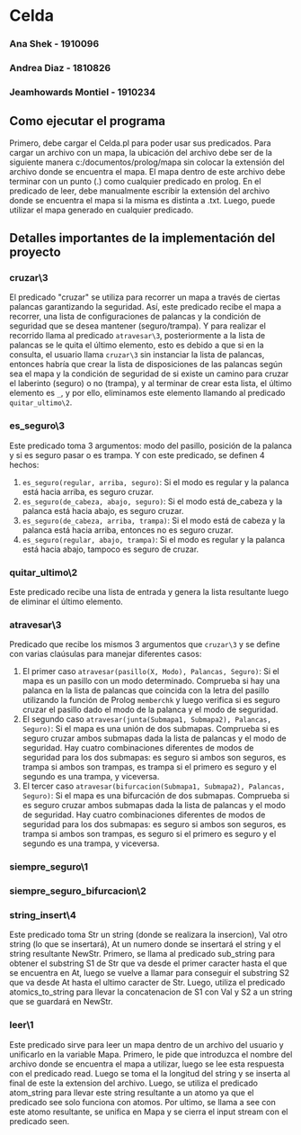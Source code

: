 # Celda

### Ana Shek - 1910096

### Andrea Diaz - 1810826

### Jeamhowards Montiel - 1910234

## Como ejecutar el programa

Primero, debe cargar el Celda.pl para poder usar sus predicados. Para cargar un archivo con un mapa, la ubicación del archivo debe ser de la siguiente manera c:/documentos/prolog/mapa sin colocar la extensión del archivo donde se encuentra el mapa. El mapa dentro de este archivo debe terminar con un punto (.) como cualquier predicado en prolog. En el predicado de leer, debe manualmente escribir la extensión del archivo donde se encuentra el mapa si la misma es distinta a .txt. Luego, puede utilizar el mapa generado en cualquier predicado. 

## Detalles importantes de la implementación del proyecto

### **cruzar\3**
El predicado "cruzar" se utiliza para recorrer un mapa a través de ciertas palancas garantizando la seguridad. Así, este predicado recibe el mapa a recorrer, una lista de configuraciones de palancas y la condición de seguridad que se desea mantener (seguro/trampa). Y para realizar el recorrido llama al predicado `atravesar\3`, posteriormente a la lista de palancas se le quita el último elemento, esto es debido a que si en la consulta, el usuario llama `cruzar\3` sin instanciar la lista de palancas, entonces habría que crear la lista de disposiciones de las palancas según sea el mapa y la condición de seguridad de si existe un camino para cruzar el laberinto (seguro) o no (trampa), y al terminar de crear esta lista, el último elemento es `_`, y por ello, eliminamos este elemento llamando al predicado `quitar_ultimo\2`.

### **es_seguro\3**
Este predicado toma 3 argumentos: modo del pasillo, posición de la palanca y si es seguro pasar o es trampa. Y con este predicado, se definen 4 hechos:
1. `es_seguro(regular, arriba, seguro)`: Si el modo es regular y la palanca está hacia arriba, es seguro cruzar.
2. `es_seguro(de_cabeza, abajo, seguro)`: Si el modo está de_cabeza y la palanca está hacia abajo, es seguro cruzar.
3. `es_seguro(de_cabeza, arriba, trampa)`: Si el modo está de cabeza y la palanca está hacia arriba, entonces no es seguro cruzar.
4. `es_seguro(regular, abajo, trampa)`: Si el modo es regular y la palanca está hacia abajo, tampoco es seguro de cruzar.

### **quitar_ultimo\2**
Este predicado recibe una lista de entrada y genera la lista resultante luego de eliminar el último elemento.

### **atravesar\3**
Predicado que recibe los mismos 3 argumentos que `cruzar\3` y se define con varias claúsulas para manejar diferentes casos:
1. El primer caso `atravesar(pasillo(X, Modo), Palancas, Seguro)`: Si el mapa es un pasillo con un modo determinado. Comprueba si hay una palanca en la lista de palancas que coincida con la letra del pasillo utilizando la función de Prolog `memberchk` y luego verifica si es seguro cruzar el pasillo dado el modo de la palanca y el modo de seguridad. 
2. El segundo caso `atravesar(junta(Submapa1, Submapa2), Palancas, Seguro)`: Si el mapa es una unión de dos submapas. Comprueba si es seguro cruzar ambos submapas dada la lista de palancas y el modo de seguridad. Hay cuatro combinaciones diferentes de modos de seguridad para los dos submapas: es seguro si ambos son seguros, es trampa si ambos son trampas, es trampa si el primero es seguro y el segundo es una trampa, y viceversa.
3. El tercer caso `atravesar(bifurcacion(Submapa1, Submapa2), Palancas, Seguro)`: Si el mapa es una bifurcación de dos submapas. Comprueba si es seguro cruzar ambos submapas dada la lista de palancas y el modo de seguridad. Hay cuatro combinaciones diferentes de modos de seguridad para los dos submapas: es seguro si ambos son seguros, es trampa si ambos son trampas, es seguro si el primero es seguro y el segundo es una trampa, y viceversa.

### **siempre_seguro\1**

### **siempre_seguro_bifurcacion\2**

### **string_insert\4**
Este predicado toma Str un string (donde se realizara la insercion), Val otro string (lo que se insertará), At un numero donde se insertará el string y el string resultante NewStr. Primero, se llama al predicado sub_string para obtener el substring S1 de Str que va desde el primer caracter hasta el que se encuentra en At, luego se vuelve a llamar para conseguir el substring S2 que va desde At hasta el ultimo caracter de Str. Luego, utiliza el predicado atomics_to_string para llevar la concatenacion de S1 con Val y S2 a un string que se guardará en NewStr.

### **leer\1**
Este predicado sirve para leer un mapa dentro de un archivo del usuario y unificarlo en la variable Mapa. Primero, le pide que introduzca el nombre del archivo donde se encuentra el mapa a utilizar, luego se lee esta respuesta con el predicado read. Luego se toma el la longitud del string y se inserta al final de este la extension del archivo. Luego, se utiliza el predicado atom_string para llevar este string resultante a un atomo ya que el predicado see solo funciona con atomos. Por ultimo, se llama a see con este atomo resultante, se unifica en Mapa y se cierra el input stream con el predicado seen. 

